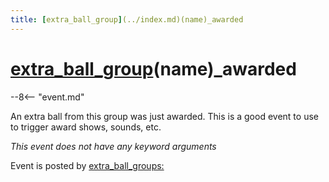 ```yaml
---
title: [extra_ball_group](../index.md)(name)_awarded
---
```


# [extra_ball_group](../index.md)(name)_awarded


--8<-- "event.md"

An extra ball from this group was just awarded. This is a good event to
use to trigger award shows, sounds, etc.

*This event does not have any keyword arguments*

Event is posted by [extra_ball_groups:](../config/extra_ball_groups.md)
